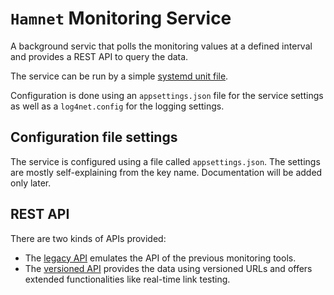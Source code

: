 # `Hamnet` Monitoring Service
A background servic that polls the monitoring values at a defined interval and provides a REST API to query the data.

The service can be run by a simple [systemd unit file](https://www.digitalocean.com/community/tutorials/understanding-systemd-units-and-unit-files).

Configuration is done using an `appsettings.json` file for the service settings as well as a `log4net.config` for the logging settings.


## Configuration file settings
The service is configured using a file called `appsettings.json`. The settings are mostly self-explaining from the key name. Documentation will be added only later.

## REST API
There are two kinds of APIs provided:
* The [legacy API](LegacyApi.md) emulates the API of the previous monitoring tools.
* The [versioned API](VersionedApi.md) provides the data using versioned URLs and offers extended functionalities like real-time link testing.
